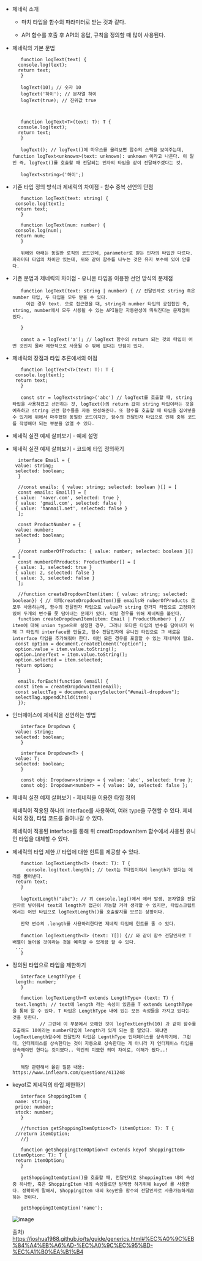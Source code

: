 * 제네릭 소개

  - 마치 타입을 함수의 파라미터로 받는 것과 같다.

  - API 함수를 호출 후 API의 응답, 규칙을 정의할 때 많이 사용된다.

* 제네릭의 기본 문법

  ```
     function logText(text) {
	console.log(text);
	return text;
     }

     logText(10); // 숫자 10
     logText('하이'); // 문자열 하이
     logText(true); // 진위값 true



     function logText<T>(text: T): T {
	console.log(text);
	return text;
     }

     logText(); // logText()에 마우스를 올려보면 함수의 스펙을 보여주는데, function logText<unknown>(text: unknown): unknown 이라고 나온다. 이 말인 즉, logText()를 호출할 때 전달되는 인자의 타입을 같이 전달해주겠다는 것.

     logText<string>('하이';)

  ```


* 기존 타입 정의 방식과 제네릭의 차이점 - 함수 중복 선언의 단점
   
   ```
      function logText(text: string) {
	console.log(text);
	return text;
      }

      function logText(num: number) {
	console.log(num);
	return num;
      }

      위에와 아래는 동일한 로직의 코드인데, parameter로 받는 인자의 타입만 다르다. 파라미터 타입의 차이만 있는데, 위와 같이 함수를 나누는 것은 유지 보수에 있어 안좋다.
   ```


* 기존 문법과 제네릭의 차이점 - 유니온 타입을 이용한 선언 방식의 문제점
   
   ```
      function logText(text: string | number) { // 전달인자로 string 혹은 number 타입, 두 타입을 모두 받을 수 있다.
        이런 경우 text. 으로 접근했을 때, string과 number 타입의 공집합인 즉, string, number에서 모두 사용될 수 있는 API들만 자동완성에 띄워진다는 문제점이 있다.

      }

      const a = logText('a'); // logText 함수의 return 되는 것의 타입이 어떤 것인지 몰라 제한적으로 사용될 수 밖에 없다는 단점이 있다.
   ```


* 제네릭의 장점과 타입 추론에서의 이점

   ```
      function logtText<T>(text: T): T {
	console.log(text);
	return text;
      }

      const str = logText<string>('abc') // logText를 호출할 때, string 타입을 사용하겠고 선언하는 것, logText()의 return 값이 string 타입이라는 것을 예측하고 string 관련 함수들을 자동 완성해준다. 또 함수를 호출할 때 타입을 집어넣을 수 있기에 위에서 마주했던 동일한 코드이지만, 함수의 전달인자 타입으로 인해 중복 코드를 작성해야 되는 부분을 없앨 수 있다.
   ```

* 제네릭 실전 예제 살펴보기 - 예제 설명



* 제네릭 실전 예제 살펴보기 - 코드에 타입 정의하기

   ```
     interface Email = {
	value: string;
	selected: boolean;
     }

     //const emails: { value: string; selected: boolean }[] = [
     const emails: Email[] = [ 
	{ value: 'naver.com', selected: true }
	{ value: 'gmail.com', selected: false }
	{ value: 'hanmail.net', selected: false }
     ];

     const ProductNumber = {
	value: number;
	selected: boolean;
     }

     //const numberOfProducts: { value: number; selected: boolean }[] = [
     const numberOfProducts: ProductNumber[] = [
	{ value: 1, selected: true }
	{ value: 2, selected: false }
	{ value: 3, selected: false }
     ];

     //function createDropdownItem(item: { value: string; selected: boolean}) { // 이때createDropdownItem()를 emails와 nuberOfProducts 로 모두 사용하는데, 함수의 전달인자 타입으로 value가 string 한가지 타입으로 고정되어 있어 두개의 변수를 못 담아내는 문제가 있다. 이럴 경우를 위해 제네릭을 붙인다.
     function createDropdownItem(item: Email | ProductNumber) { // item에 대해 union type으로 설정한 경우, 그러나 또다른 타입의 변수를 담아내기 위해 그 타입의 interface를 만들고, 함수 전달인자에 유니언 타입으로 그 새로운 interface 타입을 추가해줘야 한다. 이런 모든 경우를 포괄할 수 있는 제네릭이 필요.
	const option = document.createElement("option");
	option.value = item.value.toString();
	option.innerText = item.value.toString();
	option.selected = item.selected;
	return option;
     }

     emails.forEach(function (email) {
	const item = createDropdownItem(email);
	const selectTag = document.querySelector("#email-dropdown");
	selectTag.appendChild(item);
     });
   ```

* 인터페이스에 제네릭을 선언하는 방법

   ```
      interface Dropdown {
	value: string;
	selected: boolean;
      }

      interface Dropdown<T> {
	value: T;
	selected: boolean;
      }	

      const obj: Dropdown<string> = { value: 'abc', selected: true };
      const obj: Dropdown<number> = { value: 10, selected: false };

   ```

* 제네릭 실전 예제 살펴보기 - 제네릭을 이용한 타입 정의

   제네릭이 적용된 하나의 interface를 사용하여, 여러 type을 구현할 수 있다. 제네릭의 장점, 타입 코드를 줄여나갈 수 있다. 

   제네릭이 적용된 interface를 통해 위 creatDropdownItem 함수에서 사용된 유니언 타입을 대체할 수 있다.


* 제네릭의 타입 제한 // 타입에 대한 힌트를 제공할 수 있다.

   ```
      function logTextLength<T> (text: T): T {
      	console.log(text.length); // text는 T타입이여서 length가 없다는 에러를 뿜어낸다.
	return text;
      }

      logTextLength("abc"); // 위 console.log()에서 에러 발생, 문자열을 전달인자로 넣어줘서 text의 length가 접근이 가능할 거라 생각할 수 있지만, 타입스크립트에서는 어떤 타입으로 logTextLength()를 호출할지를 모르는 상황이다.

      만약 변수의 .length를 사용하려한다면 제네릭 타입에 힌트를 줄 수 있다. 

      function logTextLength<T> (text: T[]) {// 와 같이 함수 전달인자로 T 배열이 들어올 것이라는 것을 예측할 수 있게끔 할 수 있다.
	...
      }
   ```


* 정의된 타입으로 타입을 제한하기
 
   ```
      interface LengthType {
	length: number;
      }

      function logTextLength<T extends LengthType> (text: T) {
	text.length; // text에 length 라는 속성이 있음을 T extends LengthType을 통해 알 수 있다. T 타입은 LengthType 내에 있는 모든 속성들을 가지고 있다는 것을 뜻한다.
		     // 그런데 이 부분에서 오해한 것이 logTextLength(10) 과 같이 함수를 호출해도 10이라는 number타입에 length가 있게 되는 줄 알았다. 왜냐면 logTextLength함수에 전달인자 타입은 LegnthType 인터페이스를 상속하기에. 그런데, 인터페이스를 상속한다는 것이 자동으로 상속한다는 게 아니라 저 인터페이스 타입을 상속해야만 한다는 것이였다.. 약간의 미묘한 의미 차이로, 이해가 됬다..!
      }
      
      해당 관련해서 올린 질문 내용: https://www.inflearn.com/questions/411248
   ```


* keyof로 제네릭의 타입 제한하기

   ```
      interface ShoppingItem {
	name: string;
	price: number;
	stock: number;
      }

      //function getShoppingItemOption<T> (itemOption: T): T {
	//return itemOption;
      //}

      function getShoppingItemOption<T extends keyof ShoppingItem> (itemOption: T): T {
	return itemOption;
      }

      getShoppingItemOption()을 호출할 때, 전달인자로 ShoppingItem 내의 속성 중 하나만, 혹은 ShoppingItem 내의 속성들로만 받게끔 하기위해 keyof 를 사용한다. 정확하게 말해서, ShoppingItem 내의 key만을 함수의 전달인자로 사용가능하게끔 하는 것이다.

      getShoppingItemOption('name'); 

   ```
   
   ![image](https://user-images.githubusercontent.com/53415000/150625802-dab49487-35d0-4e13-8447-504c07c6b7f8.png)

   출처) https://joshua1988.github.io/ts/guide/generics.html#%EC%A0%9C%EB%84%A4%EB%A6%AD-%EC%A0%9C%EC%95%BD-%EC%A1%B0%EA%B1%B4

